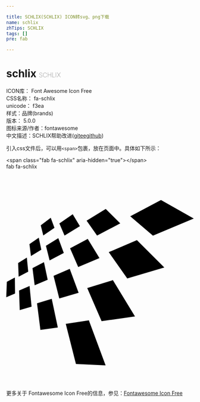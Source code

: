 ```yaml
---

title: SCHLIX(SCHLIX) ICON转svg、png下载
name: schlix
zhTips: SCHLIX
tags: []
pre: fab

---
```


# schlix  <small style="font-size: 60%;font-weight: 100">SCHLIX</small>


<div class="detail-page">
<p>
<span>
ICON库：
<span class="badge-secondary badge">Font Awesome Icon Free</span> 
</span>
<br/>
<span>
CSS名称：
<span class="badge-secondary badge">fa-schlix</span> 
</span>
<br/>
<span>
unicode：
<span class="badge-secondary badge">f3ea</span> 
<copy-btn content='f3ea' btn-title=""></copy-btn>
<copy-btn :content='String.fromCodePoint(parseInt("f3ea", 16))' btn-title="复制U"></copy-btn>
</span><br/><span>样式：<span class="badge-light badge">品牌(brands)</span></span>
<br/>
<span>
版本：
<span class="badge-secondary badge">5.0.0</span> 
</span>
<br/>
<span>图标来源/作者：<span class="badge-light badge">fontawesome</span></span> 
<br/>
<span class="zh-detail">中文描述：<span class="badge-primary badge">SCHLIX</span><span class="help-link"><span>帮助改进</span>(<a href="https://gitee.com/liuwave/icon-helper/edit/master/json/fontawesome/brands/schlix.json" target="_blank" rel="noopener noreferrer">gitee</a><a href="https://github.com/liuwave/icon-helper/edit/master/json/fontawesome/brands/schlix.json" target="_blank" rel="noopener noreferrer">github</a></span>)</span><br/>
</p>
</div>
<div class="alert alert-dark">
  <i class="fab fa-schlix fa-xs"></i>
  <i class="fab fa-schlix fa-sm"></i>
  <i class="fab fa-schlix fa-lg"></i>
  <i class="fab fa-schlix fa-2x"></i>
  <i class="fab fa-schlix fa-3x"></i>
  <i class="fab fa-schlix fa-5x"></i>
  <i class="fab fa-schlix fa-7x"></i>
</div>
<div>
  <p>引入css文件后，可以用<code>&lt;span&gt;</code>包裹，放在页面中。具体如下所示：    
  </p>
  <div class="alert alert-primary" style="font-size: 14px">
    &lt;span class="fab fa-schlix" aria-hidden="true"&gt;&lt;/span&gt;
    <copy-btn content='<span class="fab fa-schlix" aria-hidden="true"></span>'></copy-btn>
  </div>
  <div class="alert alert-secondary">
    <i class="fab fa-schlix"
    style="font-size: 24px"
    aria-hidden="true"></i> fab fa-schlix
    <copy-btn content="fab fa-schlix" btn-title="复制图标名称"></copy-btn>
  </div>
</div>
<div id="svg" class="svg-wrap">
<svg xmlns="http://www.w3.org/2000/svg" viewBox="0 0 448 512"><path d="M350.5 157.7l-54.2-46.1 73.4-39 78.3 44.2-97.5 40.9zM192 122.1l45.7-28.2 34.7 34.6-55.4 29-25-35.4zm-65.1 6.6l31.9-22.1L176 135l-36.7 22.5-12.4-28.8zm-23.3 88.2l-8.8-34.8 29.6-18.3 13.1 35.3-33.9 17.8zm-21.2-83.7l23.9-18.1 8.9 24-26.7 18.3-6.1-24.2zM59 206.5l-3.6-28.4 22.3-15.5 6.1 28.7L59 206.5zm-30.6 16.6l20.8-12.8 3.3 33.4-22.9 12-1.2-32.6zM1.4 268l19.2-10.2.4 38.2-21 8.8L1.4 268zm59.1 59.3l-28.3 8.3-1.6-46.8 25.1-10.7 4.8 49.2zM99 263.2l-31.1 13-5.2-40.8L90.1 221l8.9 42.2zM123.2 377l-41.6 5.9-8.1-63.5 35.2-10.8 14.5 68.4zm28.5-139.9l21.2 57.1-46.2 13.6-13.7-54.1 38.7-16.6zm85.7 230.5l-70.9-3.3-24.3-95.8 55.2-8.6 40 107.7zm-84.9-279.7l42.2-22.4 28 45.9-50.8 21.3-19.4-44.8zm41 94.9l61.3-18.7 52.8 86.6-79.8 11.3-34.3-79.2zm51.4-85.6l67.3-28.8 65.5 65.4-88.6 26.2-44.2-62.8z"/></svg>
</div>
<detail full-name='fa-schlix'></detail>
    
<div><p>更多关于  Fontawesome Icon Free的信息，参见：<a target="_blank" href="https://iconhelper.cn/fontawesome.html">Fontawesome Icon Free</a>
</p></div>
